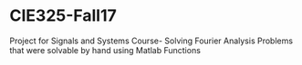 # CIE325-Fall17
Project for Signals and Systems Course- Solving Fourier Analysis Problems that were solvable by hand using Matlab Functions
